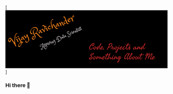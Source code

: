 [![Header](https://raw.githubusercontent.com/VijayRavichander/VijayRavichander/main/assets/readme_header.png "Header")]

### Hi there 👋

<!--
**VijayRavichander/VijayRavichander** is a ✨ _special_ ✨ repository because its `README.md` (this file) appears on your GitHub profile.

Here are some ideas to get you started:

- 🔭 I’m currently working on ...
- 🌱 I’m currently learning ...
- 👯 I’m looking to collaborate on ...
- 🤔 I’m looking for help with ...
- 💬 Ask me about ...
- 📫 How to reach me: ...
- 😄 Pronouns: ...
- ⚡ Fun fact: ...
-->
